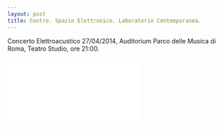 ```yaml
---
layout: post
title: Contro. Spazio Elettronico. Laboratorio Contemporanea.
---
```


Concerto Elettroacustico 27/04/2014, Auditorium Parco delle Musica di Roma, Teatro Studio, ore 21:00.

![Locandina](../files/A4ControSpazioElettronico27a.pdf)